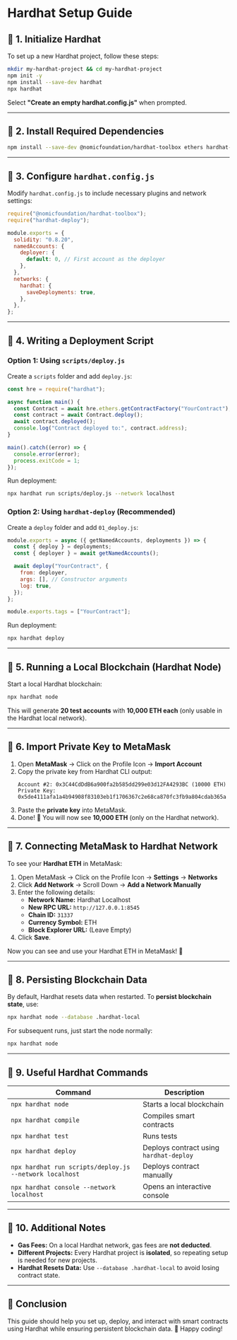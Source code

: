 # Hardhat Setup Guide

## 📌 1. Initialize Hardhat
To set up a new Hardhat project, follow these steps:

```bash
mkdir my-hardhat-project && cd my-hardhat-project
npm init -y
npm install --save-dev hardhat
npx hardhat
```

Select **"Create an empty hardhat.config.js"** when prompted.

---

## 📌 2. Install Required Dependencies

```bash
npm install --save-dev @nomicfoundation/hardhat-toolbox ethers hardhat-deploy
```

---

## 📌 3. Configure `hardhat.config.js`
Modify `hardhat.config.js` to include necessary plugins and network settings:

```javascript
require("@nomicfoundation/hardhat-toolbox");
require("hardhat-deploy");

module.exports = {
  solidity: "0.8.20",
  namedAccounts: {
    deployer: {
      default: 0, // First account as the deployer
    },
  },
  networks: {
    hardhat: {
      saveDeployments: true,
    },
  },
};
```

---

## 📌 4. Writing a Deployment Script

### **Option 1: Using `scripts/deploy.js`**
Create a `scripts` folder and add `deploy.js`:

```javascript
const hre = require("hardhat");

async function main() {
  const Contract = await hre.ethers.getContractFactory("YourContract");
  const contract = await Contract.deploy();
  await contract.deployed();
  console.log("Contract deployed to:", contract.address);
}

main().catch((error) => {
  console.error(error);
  process.exitCode = 1;
});
```

Run deployment:
```bash
npx hardhat run scripts/deploy.js --network localhost
```

### **Option 2: Using `hardhat-deploy` (Recommended)**
Create a `deploy` folder and add `01_deploy.js`:

```javascript
module.exports = async ({ getNamedAccounts, deployments }) => {
  const { deploy } = deployments;
  const { deployer } = await getNamedAccounts();

  await deploy("YourContract", {
    from: deployer,
    args: [], // Constructor arguments
    log: true,
  });
};

module.exports.tags = ["YourContract"];
```

Run deployment:
```bash
npx hardhat deploy
```

---

## 📌 5. Running a Local Blockchain (Hardhat Node)

Start a local Hardhat blockchain:
```bash
npx hardhat node
```

This will generate **20 test accounts** with **10,000 ETH each** (only usable in the Hardhat local network).

---

## 📌 6. Import Private Key to MetaMask
1. Open **MetaMask** → Click on the Profile Icon → **Import Account**
2. Copy the private key from Hardhat CLI output:
   ```
   Account #2: 0x3C44CdDdB6a900fa2b585dd299e03d12FA4293BC (10000 ETH)
   Private Key: 0x5de4111afa1a4b94908f83103eb1f1706367c2e68ca870fc3fb9a804cdab365a
   ```
3. Paste the **private key** into MetaMask.
4. Done! 🎉 You will now see **10,000 ETH** (only on the Hardhat network).

---

## 📌 7. Connecting MetaMask to Hardhat Network
To see your **Hardhat ETH** in MetaMask:

1. Open MetaMask → Click on the Profile Icon → **Settings** → **Networks**
2. Click **Add Network** → Scroll Down → **Add a Network Manually**
3. Enter the following details:
   - **Network Name:** Hardhat Localhost
   - **New RPC URL:** `http://127.0.0.1:8545`
   - **Chain ID:** `31337`
   - **Currency Symbol:** ETH
   - **Block Explorer URL:** (Leave Empty)
4. Click **Save**.

Now you can see and use your Hardhat ETH in MetaMask! 🎉

---

## 📌 8. Persisting Blockchain Data
By default, Hardhat resets data when restarted. To **persist blockchain state**, use:

```bash
npx hardhat node --database .hardhat-local
```

For subsequent runs, just start the node normally:
```bash
npx hardhat node
```

---

## 📌 9. Useful Hardhat Commands
| Command | Description |
|---------|-------------|
| `npx hardhat node` | Starts a local blockchain |
| `npx hardhat compile` | Compiles smart contracts |
| `npx hardhat test` | Runs tests |
| `npx hardhat deploy` | Deploys contract using `hardhat-deploy` |
| `npx hardhat run scripts/deploy.js --network localhost` | Deploys contract manually |
| `npx hardhat console --network localhost` | Opens an interactive console |

---

## 📌 10. Additional Notes
- **Gas Fees:** On a local Hardhat network, gas fees are **not deducted**.
- **Different Projects:** Every Hardhat project is **isolated**, so repeating setup is needed for new projects.
- **Hardhat Resets Data:** Use `--database .hardhat-local` to avoid losing contract state.

---

## 🎯 Conclusion
This guide should help you set up, deploy, and interact with smart contracts using Hardhat while ensuring persistent blockchain data. 🚀 Happy coding!

